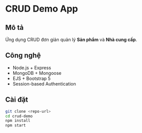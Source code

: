 # CRUD Demo App

## Mô tả
Ứng dụng CRUD đơn giản quản lý **Sản phẩm** và **Nhà cung cấp**.

## Công nghệ
- Node.js + Express
- MongoDB + Mongoose
- EJS + Bootstrap 5
- Session-based Authentication

## Cài đặt
```bash
git clone <repo-url>
cd crud-demo
npm install
npm start
